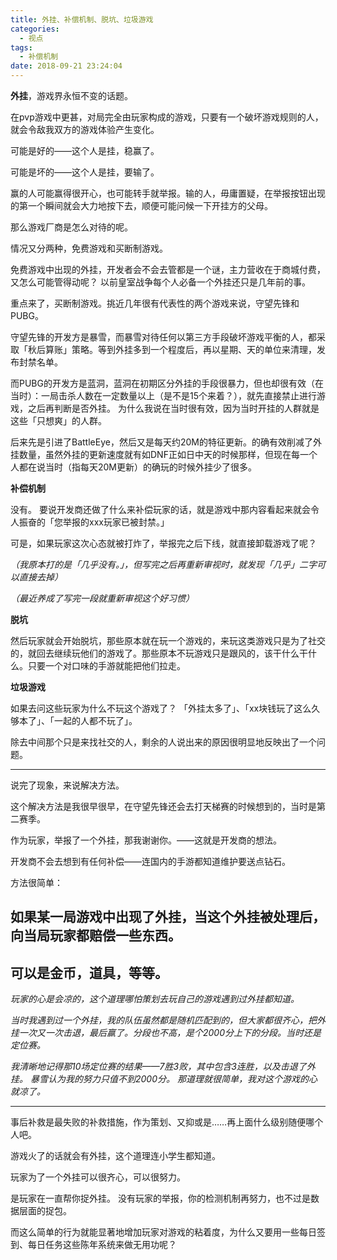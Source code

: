 ```yaml
---
title: 外挂、补偿机制、脱坑、垃圾游戏
categories:
  - 视点
tags:
  - 补偿机制
date: 2018-09-21 23:24:04
---
```


**外挂**，游戏界永恒不变的话题。

在pvp游戏中更甚，对局完全由玩家构成的游戏，只要有一个破坏游戏规则的人，就会令敌我双方的游戏体验产生变化。

可能是好的——这个人是挂，稳赢了。

可能是坏的——这个人是挂，要输了。

赢的人可能赢得很开心，也可能转手就举报。输的人，毋庸置疑，在举报按钮出现的第一个瞬间就会大力地按下去，顺便可能问候一下开挂方的父母。

那么游戏厂商是怎么对待的呢。

情况又分两种，免费游戏和买断制游戏。

免费游戏中出现的外挂，开发者会不会去管都是一个谜，主力营收在于商城付费，又怎么可能管得动呢？ 以前皇室战争每个人必备一个外挂还只是几年前的事。

重点来了，买断制游戏。挑近几年很有代表性的两个游戏来说，守望先锋和PUBG。

守望先锋的开发方是暴雪，而暴雪对待任何以第三方手段破坏游戏平衡的人，都采取「秋后算账」策略。等到外挂多到一个程度后，再以星期、天的单位来清理，发布封禁名单。

而PUBG的开发方是蓝洞，蓝洞在初期区分外挂的手段很暴力，但也却很有效（在当时）：一局击杀人数在一定数量以上（是不是15个来着？），就先直接禁止进行游戏，之后再判断是否外挂。 为什么我说在当时很有效，因为当时开挂的人群就是这些「只想爽」的人群。

后来先是引进了BattleEye，然后又是每天约20M的特征更新。的确有效削减了外挂数量，虽然外挂的更新速度就有如DNF正如日中天的时候那样，但现在每一个人都在说当时（指每天20M更新）的确玩的时候外挂少了很多。

**补偿机制**

没有。 要说开发商还做了什么来补偿玩家的话，就是游戏中那内容看起来就会令人振奋的「您举报的xxx玩家已被封禁。」

可是，如果玩家这次心态就被打炸了，举报完之后下线，就直接卸载游戏了呢？

_（我原本打的是「几乎没有。」，但写完之后再重新审视时，就发现「几乎」二字可以直接去掉）_ 

_（最近养成了写完一段就重新审视这个好习惯）_

**脱坑**

然后玩家就会开始脱坑，那些原本就在玩一个游戏的，来玩这类游戏只是为了社交的，就回去继续玩他们的游戏了。那些原本不玩游戏只是跟风的，该干什么干什么。只要一个对口味的手游就能把他们拉走。

**垃圾游戏**

如果去问这些玩家为什么不玩这个游戏了？ 「外挂太多了」、「xx块钱玩了这么久够本了」、「一起的人都不玩了」。

除去中间那个只是来找社交的人，剩余的人说出来的原因很明显地反映出了一个问题。

* * *

说完了现象，来说解决方法。

这个解决方法是我很早很早，在守望先锋还会去打天梯赛的时候想到的，当时是第二赛季。

作为玩家，举报了一个外挂，那我谢谢你。——这就是开发商的想法。

开发商不会去想到有任何补偿——连国内的手游都知道维护要送点钻石。

方法很简单：

**如果某一局游戏中出现了外挂，当这个外挂被处理后，向当局玩家都赔偿一些东西。**
-----------------------------------------

**可以是金币，道具，等等。**
----------------

_玩家的心是会凉的，这个道理哪怕策划去玩自己的游戏遇到过外挂都知道。_

_当时我遇到过一个外挂，我的队伍虽然都是随机匹配到的，但大家都很齐心，把外挂一次又一次击退，最后赢了。分段也不高，是个2000分上下的分段。当时还是定位赛。_

_我清晰地记得那10场定位赛的结果——7胜3败，其中包含3连胜，以及击退了外挂。_ _暴雪认为我的努力只值不到2000分。_ _那道理就很简单，我对这个游戏的心就凉了。_

* * *

事后补救是最失败的补救措施，作为策划、又抑或是……再上面什么级别随便哪个人吧。

游戏火了的话就会有外挂，这个道理连小学生都知道。

玩家为了一个外挂可以很齐心，可以很努力。

是玩家在一直帮你捉外挂。 没有玩家的举报，你的检测机制再努力，也不过是数据层面的捉包。

 而这么简单的行为就能显著地增加玩家对游戏的粘着度，为什么又要用一些每日签到、每日任务这些陈年系统来做无用功呢？